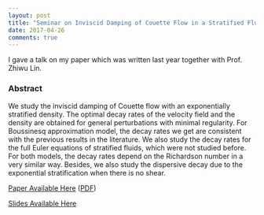 ```yaml
---
layout: post
title: "Seminar on Inviscid Damping of Couette Flow in a Stratified Fluid"
date: 2017-04-26
comments: true
---
```


I gave a talk on my paper which was written last year together with Prof. Zhiwu Lin.

### Abstract
We study the inviscid damping of Couette flow with an exponentially stratified density. The optimal decay rates of the velocity field and the density are obtained for general perturbations with minimal regularity. For Boussinesq approximation model, the decay rates we get are consistent with the previous results in the literature. We also study the decay rates for the full Euler equations of stratified fluids, which were not studied before. For both models, the decay rates depend on the Richardson number in a very similar way. Besides, we also study the dispersive decay due to the exponential stratification when there is no shear.

[Paper Available Here](https://arxiv.org/abs/1610.08924) ([PDF](https://arxiv.org/pdf/1610.08924.pdf?fname=cm&font=TypeI))

[Slides Available Here](http://www.rpubs.com/TeddyYJC/linear-damping)
